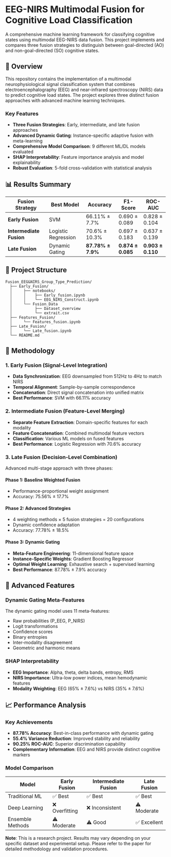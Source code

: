 # EEG-NIRS Multimodal Fusion for Cognitive Load Classification

A comprehensive machine learning framework for classifying cognitive states using multimodal EEG-NIRS data fusion. This project implements and compares three fusion strategies to distinguish between goal-directed (AO) and non-goal-directed (SO) cognitive states.

## 🧠 Overview

This repository contains the implementation of a multimodal neurophysiological signal classification system that combines electroencephalography (EEG) and near-infrared spectroscopy (NIRS) data to predict cognitive load states. The project explores three distinct fusion approaches with advanced machine learning techniques.

### Key Features

- **Three Fusion Strategies**: Early, intermediate, and late fusion approaches
- **Advanced Dynamic Gating**: Instance-specific adaptive fusion with meta-learning
- **Comprehensive Model Comparison**: 9 different ML/DL models evaluated
- **SHAP Interpretability**: Feature importance analysis and model explainability
- **Robust Evaluation**: 5-fold cross-validation with statistical analysis

## 📊 Results Summary

| Fusion Strategy | Best Model | Accuracy | F1-Score | ROC-AUC |
|----------------|------------|----------|----------|---------|
| **Early Fusion** | SVM | 66.11% ± 7.7% | 0.690 ± 0.089 | 0.828 ± 0.104 |
| **Intermediate Fusion** | Logistic Regression | 70.6% ± 10.3% | 0.697 ± 0.183 | 0.637 ± 0.139 |
| **Late Fusion** | Dynamic Gating | **87.78% ± 7.9%** | **0.874 ± 0.085** | **0.903 ± 0.110** |

## 📁 Project Structure

```
Fusion_EEG&NIRS_Group_Type_Prediction/
  ├── Early_Fusion/
  │     ├── notebooks/
  │     │    ├── Early_fusion.ipynb
  │     │    └── EEG_NIRS_Construct.ipynb
  │     └── Fusion_Data
  │          ├── Dataset_overview
  │          └── extrait.csv       
  ├── Features_Fusion/
  │     └── Features_fusion.ipynb     
  ├── Late_Fusion/
  │     └── Late_fusion.ipynb
  └── README.md

```

## 🔬 Methodology

### 1. Early Fusion (Signal-Level Integration)

- **Data Synchronization**: EEG downsampled from 512Hz to 4Hz to match NIRS
- **Temporal Alignment**: Sample-by-sample correspondence
- **Concatenation**: Direct signal concatenation into unified matrix
- **Best Performance**: SVM with 66.11% accuracy

### 2. Intermediate Fusion (Feature-Level Merging)

- **Separate Feature Extraction**: Domain-specific features for each modality
- **Feature Concatenation**: Combined multimodal feature vectors
- **Classification**: Various ML models on fused features
- **Best Performance**: Logistic Regression with 70.6% accuracy

### 3. Late Fusion (Decision-Level Combination)

Advanced multi-stage approach with three phases:

#### Phase 1: Baseline Weighted Fusion
- Performance-proportional weight assignment
- Accuracy: 75.56% ± 17.7%

#### Phase 2: Advanced Strategies
- 4 weighting methods × 5 fusion strategies = 20 configurations
- Dynamic confidence adaptation
- Accuracy: 77.78% ± 18.5%

#### Phase 3: Dynamic Gating
- **Meta-Feature Engineering**: 11-dimensional feature space
- **Instance-Specific Weights**: Gradient Boosting Regressor
- **Optimal Weight Learning**: Exhaustive search + supervised learning
- **Best Performance**: 87.78% ± 7.9% accuracy

## 🎯 Advanced Features

### Dynamic Gating Meta-Features

The dynamic gating model uses 11 meta-features:
- Raw probabilities (P_EEG, P_NIRS)
- Logit transformations
- Confidence scores
- Binary entropies
- Inter-modality disagreement
- Geometric and harmonic means

### SHAP Interpretability

- **EEG Importance**: Alpha, theta, delta bands, entropy, RMS
- **NIRS Importance**: Ultra-low power indices, mean hemodynamic features
- **Modality Weighting**: EEG (65% ± 7.6%) vs NIRS (35% ± 7.6%)

## 📈 Performance Analysis

### Key Achievements

- **87.78% Accuracy**: Best-in-class performance with dynamic gating
- **55.4% Variance Reduction**: Improved stability and reliability
- **90.25% ROC-AUC**: Superior discrimination capability
- **Complementary Information**: EEG and NIRS provide distinct cognitive markers

### Model Comparison

| Model | Early Fusion | Intermediate Fusion | Late Fusion |
|-------|-------------|-------------------|-------------|
| Traditional ML | ✅ Best | ✅ Best | ✅ Best |
| Deep Learning | ❌ Overfitting | ❌ Inconsistent | ⚠️ Moderate |
| Ensemble Methods | ⚠️ Moderate | ⚠️ Good | ✅ Excellent |



**Note**: This is a research project. Results may vary depending on your specific dataset and experimental setup. Please refer to the paper for detailed methodology and validation procedures.
